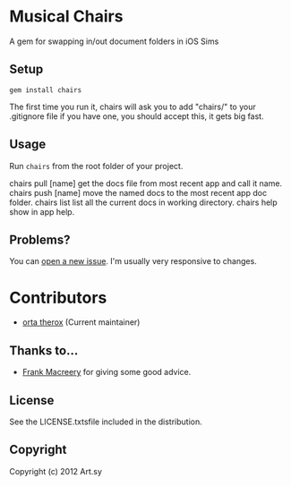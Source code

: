 # Musical Chairs

A gem for swapping in/out document folders in iOS Sims

## Setup

    gem install chairs

The first time you run it, chairs will ask you to add "chairs/" to your .gitignore file if you have one, you should accept this, it gets big fast.

## Usage

Run `chairs` from the root folder of your project.

   chairs pull [name]        get the docs file from most recent app and call it name.
   chairs push [name]        move the named docs to the most recent app doc folder.
   chairs list               list all the current docs in working directory.
   chairs help               show in app help.


## Problems?

You can [open a new issue](https://github.com/orta/muscialchairs/issues). I'm usually very responsive to changes.

# Contributors
- [orta therox](http://orta.github.com) (Current maintainer)

## Thanks to...
- [Frank Macreery](https://github.com/macreery) for giving some good advice.

## License
See the LICENSE.txtsfile included in the distribution.

## Copyright
Copyright (c) 2012 Art.sy